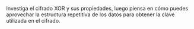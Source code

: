 Investiga el cifrado XOR y sus propiedades, luego piensa en cómo puedes aprovechar la estructura repetitiva de los datos para obtener la clave utilizada en el cifrado.